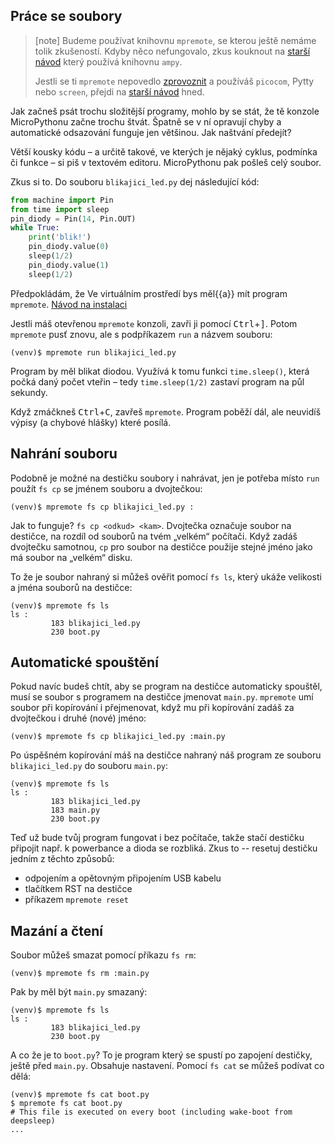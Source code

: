 ## Práce se soubory

> [note]
> Budeme používat knihovnu `mpremote`, se kterou ještě nemáme tolik zkušeností.
> Kdyby něco nefungovalo, zkus kouknout na [starší návod](../ampy)
> který používá knihovnu `ampy`.
>
> Jestli se ti `mpremote` nepovedlo [zprovoznit](../install) a používáš
> `picocom`, Pytty nebo `screen`, přejdi na [starší návod](../ampy) hned.

Jak začneš psát trochu složitější programy,
mohlo by se stát, že tě konzole MicroPythonu začne trochu štvát.
Špatně se v ní opravují chyby a automatické odsazování funguje jen většinou.
Jak naštvání předejít?

Větší kousky kódu – a určitě takové,
ve kterých je nějaký cyklus, podmínka či funkce –
si piš v textovém editoru. MicroPythonu pak pošleš celý soubor.

Zkus si to. Do souboru `blikajici_led.py` dej následující kód:

```python
from machine import Pin
from time import sleep
pin_diody = Pin(14, Pin.OUT)
while True:
    print('blik!')
    pin_diody.value(0)
    sleep(1/2)
    pin_diody.value(1)
    sleep(1/2)
```

Předpokládám, že
Ve virtuálním prostředí bys měl{{a}} mít program `mpremote`.
[Návod na instalaci](../install)

Jestli máš otevřenou `mpremote` konzoli, zavři ji pomocí
<kbd>Ctrl</kbd>+<kbd>]</kbd>.
Potom `mpremote` pusť znovu, ale s podpříkazem `run` a názvem souboru:

```console
(venv)$ mpremote run blikajici_led.py
```

Program by měl blikat diodou.
Využívá k tomu funkci `time.sleep()`, která počká daný počet vteřin –
tedy `time.sleep(1/2)` zastaví program na půl sekundy.

Když zmáčkneš <kbd>Ctrl</kbd>+<kbd>C</kbd>, zavřeš `mpremote`.
Program poběží dál, ale neuvidíš výpisy (a chybové hlášky) které posílá.


## Nahrání souboru

Podobně je možné na destičku soubory i nahrávat, jen je potřeba místo
`run` použít `fs cp` se jménem souboru a dvojtečkou:

```console
(venv)$ mpremote fs cp blikajici_led.py :
```

Jak to funguje?  `fs cp <odkud> <kam>`.
Dvojtečka označuje soubor na destičce, na rozdíl od souborů na tvém
„velkém“ počítači.
Když zadáš dvojtečku samotnou, `cp` pro soubor na destičce použije stejné
jméno jako má soubor na „velkém“ disku.

To že je soubor nahraný si můžeš ověřit pomocí `fs ls`, který ukáže velikosti
a jména souborů na destičce:

```console
(venv)$ mpremote fs ls
ls :
         183 blikajici_led.py
         230 boot.py
```

## Automatické spouštění

Pokud navíc budeš chtít, aby se program na destičce automaticky spouštěl, musí
se soubor s programem na destičce jmenovat `main.py`. `mpremote` umí soubor při
kopírování i přejmenovat, když mu při kopírování zadáš za dvojtečkou
i druhé (nové) jméno:

```console
(venv)$ mpremote fs cp blikajici_led.py :main.py
```

Po úspěšném kopírování máš na destičce nahraný náš program ze souboru
`blikajici_led.py` do souboru `main.py`:

```console
(venv)$ mpremote fs ls
ls :
         183 blikajici_led.py
         183 main.py
         230 boot.py
```

Teď už bude tvůj program fungovat
i bez počítače, takže stačí destičku připojit např. k powerbance
a dioda se rozbliká.
Zkus to -- resetuj destičku jedním z těchto způsobů:

- odpojením a opětovným připojením USB kabelu
- tlačítkem RST na destičce
- příkazem `mpremote reset`

## Mazání a čtení

Soubor můžeš smazat pomocí příkazu `fs rm`:

```console
(venv)$ mpremote fs rm :main.py
```

Pak by měl být `main.py` smazaný:

```console
(venv)$ mpremote fs ls
ls :
         183 blikajici_led.py
         230 boot.py
```

A co že je to `boot.py`?
To je program který se spustí po zapojení destičky,
ještě před `main.py`.
Obsahuje nastavení.
Pomocí `fs cat` se můžeš podívat co dělá:

```console
(venv)$ mpremote fs cat boot.py
$ mpremote fs cat boot.py
# This file is executed on every boot (including wake-boot from deepsleep)
...
```
